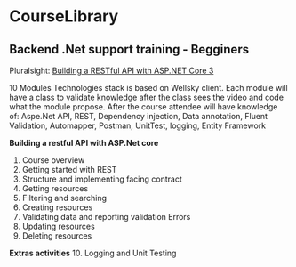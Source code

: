 # CourseLibrary
## Backend .Net support training - Begginers

Pluralsight: [Building a RESTful API with ASP.NET Core 3](https://app.pluralsight.com/courses/04c8cfcd-b735-443c-96bb-e8699007b730/table-of-contents/)

10 Modules
Technologies stack is based on Wellsky client.
Each module will have a class to validate knowledge after the class sees the video and code what the module propose.
After the course attendee will have knowledge of: Aspe.Net API, REST, Dependency injection, Data annotation, Fluent Validation, Automapper, Postman, UnitTest, logging, Entity Framework
 
**Building a restful API with ASP.Net core**
1. Course overview
2. Getting started with REST
3. Structure and implementing facing contract
4. Getting resources
5. Filtering and searching
6. Creating resources
7. Validating data and reporting validation Errors
8. Updating resources
9. Deleting resources

**Extras activities**
10.  Logging and Unit Testing
